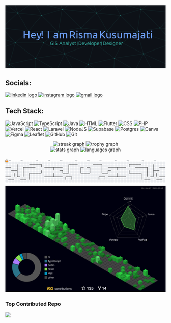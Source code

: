 <div align="center">
  <img src="img\github-header-image (4).png" />
</div>


## Socials:
<div align="">
  <a href="https://www.linkedin.com/in/risma-kusumajati/" target="_blank">
    <img src="https://img.shields.io/static/v1?message=LinkedIn&logo=linkedin&label=&color=0077B5&logoColor=white&labelColor=&style=for-the-badge" height="25" alt="linkedin logo"  />
  </a>
  <a href="https://instagram.com/kusumaj_ris" target="_blank">
    <img src="https://img.shields.io/static/v1?message=Instagram&logo=instagram&label=&color=E4405F&logoColor=white&labelColor=&style=for-the-badge" height="25" alt="instagram logo"  />
  </a>
  <a href="rkusumajati14@gmail.com" target="_blank">
    <img src="https://img.shields.io/static/v1?message=Gmail&logo=gmail&label=&color=D14836&logoColor=white&labelColor=&style=for-the-badge" height="25" alt="gmail logo"  />
  </a>
</div>

## Tech Stack:
![JavaScript](https://img.shields.io/badge/javascript-%23323330.svg?style=for-the-badge&logo=javascript&logoColor=%23F7DF1E) ![TypeScript](https://img.shields.io/badge/typescript-%23007ACC.svg?style=for-the-badge&logo=typescript&logoColor=white) ![Java](https://img.shields.io/badge/java-%23ED8B00.svg?style=for-the-badge&logo=openjdk&logoColor=white) ![HTML](https://img.shields.io/badge/html-%23E34F26.svg?style=for-the-badge&logo=html5&logoColor=white) ![Flutter](https://img.shields.io/badge/flutter-%2302569B.svg?style=for-the-badge&logo=flutter&logoColor=white)
![CSS](https://img.shields.io/badge/css-%231572B6.svg?style=for-the-badge&logo=css3&logoColor=white) 
![PHP](https://img.shields.io/badge/php-%23777BB4.svg?style=for-the-badge&logo=php&logoColor=white) ![Vercel](https://img.shields.io/badge/vercel-%23000000.svg?style=for-the-badge&logo=vercel&logoColor=white) ![React](https://img.shields.io/badge/react-%2320232a.svg?style=for-the-badge&logo=react&logoColor=%2361DAFB) ![Laravel](https://img.shields.io/badge/laravel-%23FF2D20.svg?style=for-the-badge&logo=laravel&logoColor=white) ![NodeJS](https://img.shields.io/badge/node.js-6DA55F?style=for-the-badge&logo=node.js&logoColor=white) ![Supabase](https://img.shields.io/badge/Supabase-3ECF8E?style=for-the-badge&logo=supabase&logoColor=white) ![Postgres](https://img.shields.io/badge/postgres-%23316192.svg?style=for-the-badge&logo=postgresql&logoColor=white) ![Canva](https://img.shields.io/badge/Canva-%2300C4CC.svg?style=for-the-badge&logo=Canva&logoColor=white) ![Figma](https://img.shields.io/badge/figma-%23F24E1E.svg?style=for-the-badge&logo=figma&logoColor=white) ![Leaflet](https://img.shields.io/badge/Leaflet-199900?style=for-the-badge&logo=Leaflet&logoColor=white)  ![GitHub](https://img.shields.io/badge/github-%23121011.svg?style=for-the-badge&logo=github&logoColor=white) ![Git](https://img.shields.io/badge/git-%23F05033.svg?style=for-the-badge&logo=git&logoColor=white)
<div align="center">
  <img src="https://streak-stats.demolab.com?user=kusumajat&locale=en&mode=daily&theme=tokyonight&hide_border=false&border_radius=5&order=3" height="150" alt="streak graph"  />
  <img src="https://github-profile-trophy.vercel.app?username=kusumajat&theme=tokyonight&column=-1&row=1&margin-w=8&margin-h=8&no-bg=false&no-frame=false&order=4" height="150" alt="trophy graph"  />
</div>

<div align="center">
  <img src="https://github-readme-stats.vercel.app/api?username=kusumajat&hide_title=false&hide_rank=false&show_icons=true&include_all_commits=true&count_private=true&disable_animations=false&theme=tokyonight&locale=en&hide_border=false&order=1" height="150" alt="stats graph"  />
  <img src="https://github-readme-stats.vercel.app/api/top-langs?username=kusumajat&locale=en&hide_title=false&layout=compact&card_width=320&langs_count=5&theme=tokyonight&hide_border=false&order=2" height="150" alt="languages graph"  />
</div>

###

<picture>
  <source media="(prefers-color-scheme: dark)" srcset="https://raw.githubusercontent.com/kusumajat/kusumajat/output/pacman-contribution-graph-dark.svg">
  <source media="(prefers-color-scheme: light)" srcset="https://raw.githubusercontent.com/kusumajat/kusumajat/output/pacman-contribution-graph.svg">
  <img alt="pacman contribution graph" src="https://raw.githubusercontent.com/kusumajat/kusumajat/output/pacman-contribution-graph.svg">
</picture>

<picture>
  <source media="(prefers-color-scheme: dark)" srcset="https://raw.githubusercontent.com/kusumajat/kusumajat/output/profile-3d-contrib/profile-night-green.svg">
  <source media="(prefers-color-scheme: light)" srcset="https://raw.githubusercontent.com/kusumajat/kusumajat/output/profile-3d-contrib/profile-night-green.svg">
  <img alt="3D contribution calendar" src="https://raw.githubusercontent.com/kusumajat/kusumajat/output/profile-3d-contrib/profile-night-green.svg">
</picture>


### Top Contributed Repo
![](https://github-contributor-stats.vercel.app/api?username=kusumajat&limit=5&theme=tokyonight&combine_all_yearly_contributions=true)

